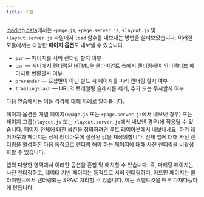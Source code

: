 ```yaml
---
title: 기본
---
```


[loading data](/tutorial/page-data)에서는 `+page.js`, `+page.server.js`, `+layout.js` 및 `+layout.server.js` 파일에서 `load` 함수를 내보내는 방법을 살펴보았습니다. 이러한 모듈에서는 다양한 **페이지 옵션**도 내보낼 수 있습니다.

- `ssr` — 페이지를 서버 렌더링 할지 여부
- `csr` — 서버에서 렌더링된 HTML을 클라이언트 측에서 렌더링하여 인터렉티브 페이지로 변환할지 여부
- `prerender` — 요청별이 아닌 빌드 시 페이지를 미리 렌더링 할지 여부
- `trailingSlash` — URL의 트레일링 슬래시를 제거, 추가 또는 무시할지 여부 

다음 연습에서는 이들 각각에 대해 차례로 알아봅니다.

페이지 옵션은 개별 페이지(`+page.js` 또는 `+page.server.js`에서 내보낸 경우) 또는 페이지 그룹(`+layout.js` 또는 `+layout.server.js`에서 내보낸 경우)에 적용될 수 있습니다. 페이지 전체에 대한 옵션을 정의하려면 루트 레이아웃에서 내보내세요. 하위 레이아웃과 페이지는 상위 레이아웃에 설정된 값을 재정의합니다. 전체 앱에 대해 사전 렌더링을 활성화한 다음 동적으로 렌더링 해야 하는 페이지에 대해 사전 렌더링을 비활성화할 수 있습니다.

앱의 다양한 영역에서 이러한 옵션을 혼합 및 매치할 수 있습니다. 즉, 마케팅 페이지는 사전 렌더링하고, 데이터 기반 페이지는 동적으로 서버 렌더링하며, 어드민 페이지는 클라이언트에서 렌더링되는 SPA로 처리할 수 있습니다. 이는 스벨트킷을 매우 다재다능하게 만듭니다.
